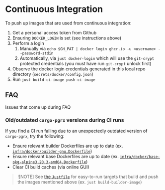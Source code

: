 # Continuous Integration

To push up images that are used from continuous integration:

1. Get a personal access token from Github
2. Ensuring `DOCKER_LOGIN` is set (see instructions above)
3. Perform a login
   1. Manually via `echo $GH_PAT | docker login ghcr.io -u <username> --password-stdin`
   2. Automatically, via `just docker-login` which will use the `git-crypt` protected credentials (you must have run `git-crypt` unlock first)
4. Observe the docker login credentials generated in this local repo directory (`secrets/docker/config.json`)
5. Run `just build-ci-image push-ci-image`

## FAQ

Issues that come up during FAQ

### Old/outdated `cargo-pgrx` versions during CI runs

If you find a CI run failing due to an unexpectedly outdated version of `cargo-pgrx`, try the following:

- Ensure relevant builder Dockerfiles are up to date (ex. [`infra/docker/builder-gnu.Dockerfile`](../infra/docker/builder-gnu.Dockerfile))
- Ensure relevant base Dockerfiles are up to date (ex. [`infra/docker/base-pkg-alpine3.20.3-amd64.Dockerfile`](../infra/docker/base-pkg-alpine3.20.3-amd64.Dockerfile))
- Clear CI build caches (via online GUI)

> ![NOTE]
> See [the `Justfile`](../Justfile) for easy-to-run targets that build and push
> the images mentioned above (ex. `just build-builder-image`)
